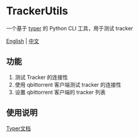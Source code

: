 # TrackerUtils

一个基于 [typer](https://github.com/fastapi/typer) 的 Python CLI 工具，用于测试 tracker

[English](/README.md) | [中文](/docs/README_zh-cn.md)

## 功能

1. 测试 Tracker 的连接性
2. 使用 qbittorrent 客户端测试 tracker 的连接性
3. 设置 qbittorrent 客户端的 tracker 列表

## 使用说明

[Typer文档](/docs/typer_helper.md)
